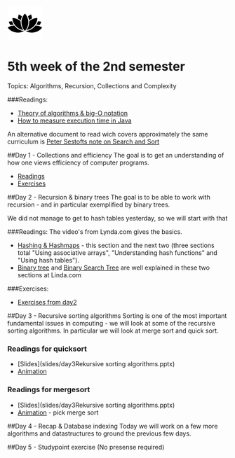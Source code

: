 ![Alt text](img/lotussm.png)
# 5th week of the 2nd semester
Topics: Algorithms, Recursion, Collections and Complexity

###Readings:

* [Theory of algorithms & big-O notation](study/ComparingAlgorithms-ComplexityTheory.pdf)
* [How to measure execution time in Java](study/SestoftMicrobenchmarking.pdf)

An alternative document to read wich covers approximately the same curriculum is [Peter Sestofts note on Search and Sort](study/SestoftSearchAndSort.pdf)

##Day 1 - Collections and efficiency
The goal is to get an understanding of how one views efficiency of computer programs. 
* [Readings](study/ComparingAlgorithms-ComplexityTheory.pdf)
* [Exercises](study/day1exercises.md)

##Day 2 - Recursion & binary trees
The goal is to be able to work with recursion - and in particular exemplified by binary trees.

We did not manage to get to hash tables yesterday, so we will start with that

###Readings:
The video's from Lynda.com gives the basics.

* [Hashing & Hashmaps](https://www.lynda.com/Developer-Programming-Foundations-tutorials/Using-associative-arrays/149042/177125-4.html?org=cphbusiness.dk) - this section and the next two (three sections total "Using associative arrays", "Understanding hash functions" and "Using hash tables").
* [Binary tree](https://www.lynda.com/Developer-Programming-Foundations-tutorials/Introduction-tree-data-structures/149042/177132-4.html?org=cphbusiness.dk) and [Binary Search Tree](https://www.lynda.com/Developer-Programming-Foundations-tutorials/Understanding-binary-search-trees-BST/149042/177133-4.html?org=cphbusiness.dk) are well explained in these two sections at Linda.com

###Exercises:
* [Exercises from day2](../study/day2exercises.md)

##Day 3 - Recursive sorting algorithms
Sorting is one of the most important fundamental issues in computing - we will look at some of the recursive sorting algorithms.
In particular we will look at merge sort and quick sort.

### Readings for quicksort

* [Slides](slides/day3Rekursive sorting algorithms.pptx)
* [Animation](http://me.dt.in.th/page/Quicksort/)

### Readings for mergesort

* [Slides](slides/day3Rekursive sorting algorithms.pptx)
* [Animation](http://visualgo.net/sorting) - pick merge sort

##Day 4 - Recap & Database indexing
Today we will work on a few more algorithms and datastructures to ground the previous few days.

##Day 5 - Studypoint exercise
(No presense required)
